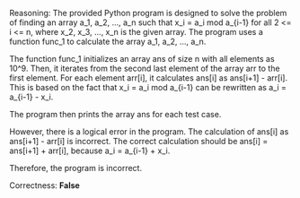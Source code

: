Reasoning:
The provided Python program is designed to solve the problem of finding an array a_1, a_2, ..., a_n such that x_i = a_i mod a_{i-1} for all 2 <= i <= n, where x_2, x_3, ..., x_n is the given array. The program uses a function func_1 to calculate the array a_1, a_2, ..., a_n.

The function func_1 initializes an array ans of size n with all elements as 10^9. Then, it iterates from the second last element of the array arr to the first element. For each element arr[i], it calculates ans[i] as ans[i+1] - arr[i]. This is based on the fact that x_i = a_i mod a_{i-1} can be rewritten as a_i = a_{i-1} - x_i.

The program then prints the array ans for each test case.

However, there is a logical error in the program. The calculation of ans[i] as ans[i+1] - arr[i] is incorrect. The correct calculation should be ans[i] = ans[i+1] + arr[i], because a_i = a_{i-1} + x_i.

Therefore, the program is incorrect.

Correctness: **False**